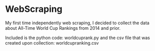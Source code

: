 # WebScraping

My first time independently web scraping, I decided to collect the data about All-Time World Cup Rankings from 2014 and prior. 

Included is the python code: worldcuprank.py 
and the csv file that was created upon collection: worldcupranking.csv
